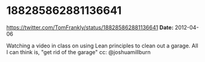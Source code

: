 # 188285862881136641
https://twitter.com/TomFrankly/status/188285862881136641
**Date:** 2012-04-06

Watching a video in class on using Lean principles to clean out a garage. All I can think is, "get rid of the garage" cc: @joshuamillburn

